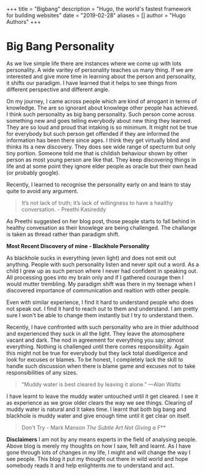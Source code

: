 +++
title = "Bigbang"
description = "Hugo, the world's fastest framework for building websites"
date = "2019-02-28"
aliases = []
author = "Hugo Authors"
+++

# Big Bang Personality

As we live simple life there are instances where we come up with lots personality. 
A wide varitey of personality teaches us many thing. If we are interested and give more time in learning about the person and personality, it shifts our paradigm. I have learned that it helps to see things from different perspective and different angle.

On my journey, I came across people which are kind of arrogant in terms of knowledge. The are so ignorant about knowlege other people has achieved. I think such personality as big bang personality. Such person come across something new and goes telling everybody about new thing they learned. They are so loud and proud that intaking is so minimum. It might not be true for everybody but such person get offended if they are informed the information has been there since ages. I think they get virtually blind and thinks its a new discovery. They does see wide range of specturm but only tiny portion. Someone told me that is childish behaviour shown by other person as most young person are like that. They keep discovering things in life and at some point they ignore elder people as oracle but their own head (or probably google).


Recently, I learned to recognise the personality early on and learn to stay quite to avoid any argument. 

> It’s not lack of truth; it’s lack of willingness to have a healthy conversation. - Preethi Kasireddy

As Preethi suggested on her blog post, those people starts to fall behind in healthy convesation as their knowlege are being challenged. The challange is taken as thread rather than paradigm shift.



**Most Recent Discovery of mine - Blackhole Personality**

As blackhole sucks in everything (even light) and does not emit out anything. People with such personality listen and never spit out a word. As a child I grew up as such person where I never had confident in speaking out. All processing goes into my brain only and if I gathered courage then I would mutter trembling. My paradigm shift was there in my teenage when I discovered importance of communication and realtion with other people.

Even with similar experience, I find it hard to understand people who does not speak out. I find it hard to reach out to them and understand. I am pretty sure I won't be able to change them instantly but I try to understand them.

Recently, I have confronted with such personality who are in thier adulthood and experienced they suck in all the light. They leave the atomosphere vacant and dark. The nod in agreement for everything you say; almost everything. Nothing is challenged until there comes responsibility. Again this might not be true for everybody but they lack total duedilgence and look for excuses or blames. To be honest, I completely lack the skill to handle such discussion when there is blame game and excuses not to take responsibilities of any sizes.


> "Muddy water is best cleared by leaving it alone." —Alan Watts

I have learnt to leave the muddy water untouched until it get cleared. I see it as experience as we grow older clears the way we see things. Clearing of muddy water is natural and it takes time. I learnt that both big bang and blackhole is muddy water and give enough time until it get clear on itself. 



>  Don't Try - Mark Manson *The Subtle Art Not Giving a F***



**Disclaimers**
I am not by any means experts in the field of analysing people. Above blog is merely my thoughts on how I saw, felt and learnt. As I have gone through lots of changes in my life, I might and will change the way I see people. This blog it put my thought out there in wild world and hope somebody reads it and help enlightents me to understand and act.

